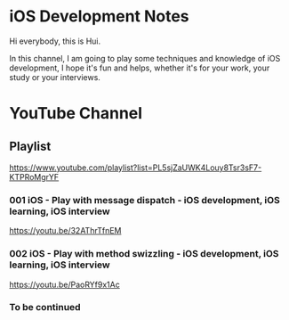 # iOS Development Notes
Hi everybody, this is Hui.

In this channel, I am going to play some techniques and knowledge of iOS development, I hope it's fun and helps, whether it's for your work, your study or your interviews.


# YouTube Channel

## Playlist
https://www.youtube.com/playlist?list=PL5sjZaUWK4Louy8Tsr3sF7-KTPRoMgrYF

### 001 iOS - Play with message dispatch - iOS development, iOS learning, iOS interview
https://youtu.be/32AThrTfnEM

### 002 iOS - Play with method swizzling - iOS development, iOS learning, iOS interview
https://youtu.be/PaoRYf9x1Ac

### To be continued
